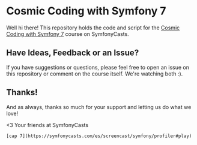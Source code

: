 # Cosmic Coding with Symfony 7

Well hi there! This repository holds the code and script for the
[Cosmic Coding with Symfony 7](https://symfonycasts.com/screencast/symfony7)
course on SymfonyCasts.

## Have Ideas, Feedback or an Issue?

If you have suggestions or questions, please feel free to open an issue
on this repository or comment on the course itself. We're watching both :).

## Thanks!

And as always, thanks so much for your support and letting us do what we love!

<3 Your friends at SymfonyCasts


    [cap 7](https://symfonycasts.com/es/screencast/symfony/profiler#play)
